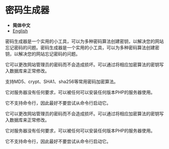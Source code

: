# 密码生成器

- **简体中文**
- [English](/README.md)

密码生成器是一个实用的小工具，可以为多种密码算法创建密钥，以解决您的网站忘记密码的问题。密码生成器是一个实用的小工具，可以为多种密码算法创建密钥，以解决您的网站忘记密码的问题。

它可以更改网站管理员的密码而不会造成损坏。可以通过将相应加密算法的密钥写入数据库来正常修改。

支持MD5、crypt、SHA1、sha256等常用密码加密算法。

它对服务器没有任何要求，可以被任何可以安装任何版本PHP的服务器使用。

它不支持命令行，因此最好不要尝试从命令行启动它。

它可以更改网站管理员的密码而不会造成损坏。可以通过将相应加密算法的密钥写入数据库来正常修改。

它对服务器没有任何要求，可以被任何可以安装任何版本PHP的服务器使用。

它不支持命令行，因此最好不要尝试从命令行启动它。

